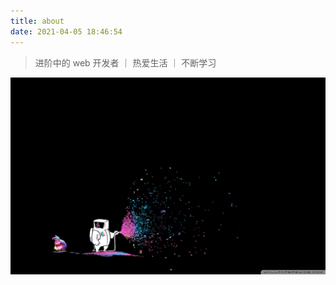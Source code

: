 ```yaml
---
title: about
date: 2021-04-05 18:46:54
---
```


> 进阶中的 web 开发者 ｜ 热爱生活 ｜ 不断学习

![Image](/images/blame_the_bunny.jpg)
